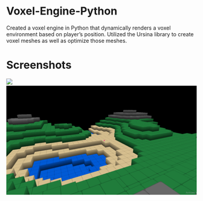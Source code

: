 # Voxel-Engine-Python
Created a voxel engine in Python that dynamically renders a voxel environment based on player’s position. Utilized the Ursina library to create voxel meshes as well as optimize those meshes.

# Screenshots
<img src="./assets/voxel.gif"/>
<img src="./assets/screenshot_1.png"/>
